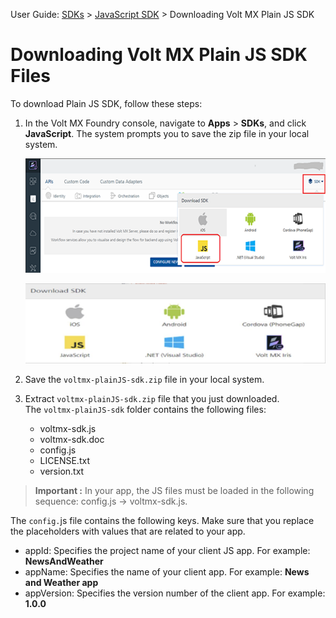 
User Guide: [SDKs](../Foundry_SDKs.md) > [JavaScript SDK](Installing_JS_SDK.md) > Downloading Volt MX Plain JS SDK

# Downloading Volt MX Plain JS SDK Files

To download Plain JS SDK, follow these steps:

1.  In the Volt MX Foundry console, navigate to **Apps** > **SDKs**, and click **JavaScript**. The system prompts you to save the zip file in your local system.

    ![](../Resources/Images/JS/SDKJS_594x228.png)

    ![](../Resources/Images/OnPrem/JavaScript-SDKs_595x162.png)

2.  Save the `voltmx-plainJS-sdk.zip` file in your local system.
3.  Extract `voltmx-plainJS-sdk.zip` file that you just downloaded.  
    The `voltmx-plainJS-sdk` folder contains the following files:
    - voltmx-sdk.js
    - voltmx-sdk.doc
    - config.js
    - LICENSE.txt
    - version.txt

>**Important :** In your app, the JS files must be loaded in the following sequence: config.js → voltmx-sdk.js.

The `config.`js file contains the following keys. Make sure that you replace the placeholders with values that are related to your app.

* appId: Specifies the project name of your client JS app. For example: <b>NewsAndWeather</b>
* appName: Specifies the name of your client app. For example: <b>News and Weather app</b>
* appVersion: Specifies the version number of the client app. For example: <b>1.0.0</b>